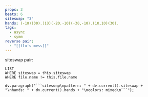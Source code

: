 ```yaml
---
props: 3
beats: 6
siteswap: "3"
hands: (-10)(30).(10)(-20,-10)(-30,-10).(10,10)(30).
tags:
  - async
  - symm
reverse pair:
  - "[[flo's mess]]"
---
```


siteswap pair:
```dataview
LIST
WHERE siteswap = this.siteswap
WHERE file.name != this.file.name
```
```dataviewjs
dv.paragraph("```siteswap\npattern: " + dv.current().siteswap + "\nhands: " + dv.current().hands + "\ncolors: mixed\n```");
```
